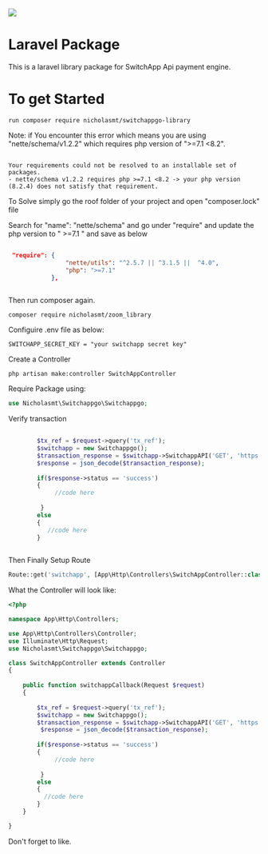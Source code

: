 # <img src="https://dashboard.switchappgo.com/switchapp-logo.svg"> 

# Laravel Package

This is a laravel library package for SwitchApp Api payment engine.

# To get Started 

 
```
run composer require nicholasmt/switchappgo-library

```

Note: if You encounter this error which means you are using "nette/schema/v1.2.2" which requires php version of ">=7.1 <8.2".

```console

Your requirements could not be resolved to an installable set of packages.
- nette/schema v1.2.2 requires php >=7.1 <8.2 -> your php version (8.2.4) does not satisfy that requirement.

```

To Solve simply go the roof folder of your project and open "composer.lock" file

Search for "name": "nette/schema" and go under "require" and update the php version to " >=7.1 " and save as below

```json

 "require": {
                "nette/utils": "^2.5.7 || ^3.1.5 ||  ^4.0",
                "php": ">=7.1"
            },
            
```

Then run composer again.

```
composer require nicholasmt/zoom_library

```

Configuire .env file as below:

```env
SWITCHAPP_SECRET_KEY = "your switchapp secret key"

```

Create a Controller

```
php artisan make:controller SwitchAppController

```

Require Package using:

```php
use Nicholasmt\Switchappgo\Switchappgo;

```

Verify transaction

```php
     
        $tx_ref = $request->query('tx_ref');
        $switchapp = new Switchappgo();
        $transaction_response = $switchapp->SwitchappAPI('GET', 'https://api.switchappgo.com/v1/transactions/verify/'.$tx_ref, false);
        $response = json_decode($transaction_response);
       
        if($response->status == 'success')
        {
             //code here
              
         }
        else
        {
           //code here
        }
           
```

Then Finally Setup Route

```php
Route::get('switchapp', [App\Http\Controllers\SwitchAppController::class, 'switchappCallback'])->name('switchappgo');

```

What the Controller will look like:

```php
<?php

namespace App\Http\Controllers;

use App\Http\Controllers\Controller;
use Illuminate\Http\Request;
use Nicholasmt\Switchappgo\Switchappgo;

class SwitchAppController extends Controller
{
    
    public function switchappCallback(Request $request)
    {
    
        $tx_ref = $request->query('tx_ref');
        $switchapp = new Switchappgo();
        $transaction_response = $switchapp->SwitchappAPI('GET', 'https://api.switchappgo.com/v1/transactions/verify/'.$tx_ref, false);
         $response = json_decode($transaction_response);
        
        if($response->status == 'success')
        {
             //code here
             
         }
        else
        {
          //code here
        }
    }

}

```
 
Don't forget to like.


